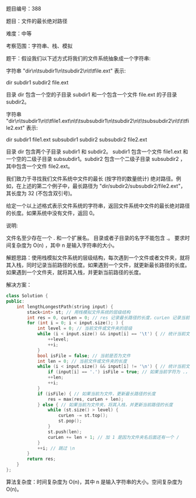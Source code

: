 题目编号：388

题目：文件的最长绝对路径

难度：中等

考察范围：字符串、栈、模拟

题干：假设我们以下述方式将我们的文件系统抽象成一个字符串:

字符串 "dir\n\tsubdir1\n\tsubdir2\n\t\tfile.ext" 表示:

dir
    subdir1
    subdir2
        file.ext

目录 dir 包含一个空的子目录 subdir1 和一个包含一个文件 file.ext 的子目录 subdir2。

字符串 "dir\n\tsubdir1\n\t\tfile1.ext\n\t\tsubsubdir1\n\tsubdir2\n\t\tsubsubdir2\n\t\t\tfile2.ext" 表示:

dir
    subdir1
        file1.ext
        subsubdir1
    subdir2
        subsubdir2
            file2.ext

目录 dir 包含两个子目录 subdir1 和 subdir2。 subdir1 包含一个文件 file1.ext 和一个空的二级子目录 subsubdir1。subdir2 包含一个二级子目录 subsubdir2 ，其中包含一个文件 file2.ext。

我们致力于寻找我们文件系统中文件的最长 (按字符的数量统计) 绝对路径。例如，在上述的第二个例子中，最长路径为 "dir/subdir2/subsubdir2/file2.ext"，其长度为 32 (不包含双引号)。

给定一个以上述格式表示文件系统的字符串，返回文件系统中文件的最长绝对路径的长度。如果系统中没有文件，返回 0。

说明:

文件名至少存在一个 . 和一个扩展名。
目录或者子目录的名字不能包含 .。
要求时间复杂度为 O(n) ，其中 n 是输入字符串的大小。

解题思路：使用栈模拟文件系统的层级结构，每次遇到一个文件或者文件夹，就将其入栈，同时记录当前路径的长度。如果遇到一个文件，就更新最长路径的长度。如果遇到一个文件夹，就将其入栈，并更新当前路径的长度。

解决方案：

```cpp
class Solution {
public:
    int lengthLongestPath(string input) {
        stack<int> st; // 用栈模拟文件系统的层级结构
        int res = 0, curLen = 0; // res 记录最长路径的长度，curLen 记录当前路径的长度
        for (int i = 0; i < input.size(); ) {
            int level = 0; // 当前文件或文件夹的层级
            while (i < input.size() && input[i] == '\t') { // 统计当前文件或文件夹的层级
                ++level;
                ++i;
            }
            bool isFile = false; // 当前是否为文件
            int len = 0; // 当前文件或文件夹的长度
            while (i < input.size() && input[i] != '\n') { // 统计当前文件或文件夹的长度
                if (input[i] == '.') isFile = true; // 如果当前字符为 .，则说明当前为文件
                ++len;
                ++i;
            }
            if (isFile) { // 如果当前为文件，更新最长路径的长度
                res = max(res, curLen + len);
            } else { // 如果当前为文件夹，将其入栈，并更新当前路径的长度
                while (st.size() > level) {
                    curLen -= st.top();
                    st.pop();
                }
                st.push(len);
                curLen += len + 1; // 加 1 是因为文件夹名后面还有一个 /
            }
            ++i; // 跳过 \n
        }
        return res;
    }
};
```

算法复杂度：时间复杂度为 O(n)，其中 n 是输入字符串的大小。空间复杂度为 O(n)。